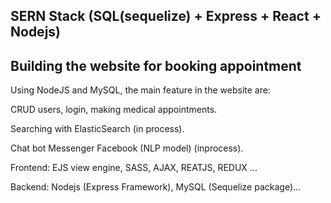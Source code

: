 ## SERN Stack (SQL(sequelize) + Express + React + Nodejs)
## Building the website for booking appointment

Using NodeJS and MySQL, the main feature in the website are:

CRUD users, login, making medical appointments.

Searching with ElasticSearch (in process).

Chat bot Messenger Facebook (NLP model) (inprocess).

Frontend: EJS view engine, SASS, AJAX, REATJS, REDUX ... 

Backend: Nodejs (Express Framework), MySQL (Sequelize package)...
